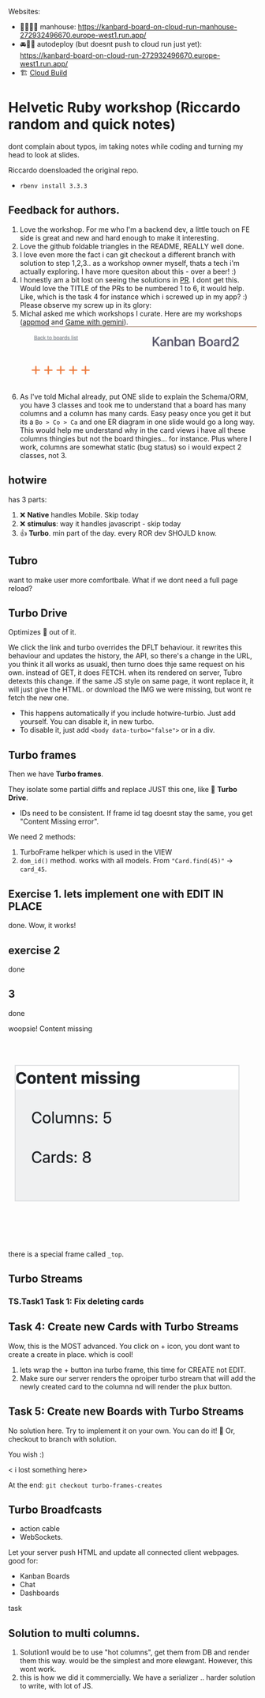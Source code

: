 Websites:

* 🤚🏻🏃🏻 manhouse: https://kanbard-board-on-cloud-run-manhouse-272932496670.europe-west1.run.app/
* 🚘🏃🏻 autodeploy (but doesnt push to cloud run just yet):  https://kanbard-board-on-cloud-run-272932496670.europe-west1.run.app/
* 🏗️  [Cloud Build](https://console.cloud.google.com/cloud-build/builds?e=-13802955&inv=1&invt=AbyW4w&project=palladius-genai)

# Helvetic Ruby workshop (Riccardo random and quick notes)

dont complain about typos, im taking notes while coding and turning my head to look at slides.

Riccardo doensloaded the original repo.

* `rbenv install 3.3.3`

## Feedback for authors.

1. Love the workshop. For me who I'm a backend dev, a little touch on FE side is great and new and hard enough to make it interesting.
2. Love the github foldable triangles in the README, REALLY well done.
3. I love even more the fact i can git checkout a different branch with solution to step 1,2,3.. as a workshop owner myself, thats a tech i'm actually exploring. I have more quesiton about this - over a beer! :)
4. I honestly am a bit lost on seeing the solutions in [PR](https://github.com/visualitypl/hotwire-kanban/pulls). I dont get this. Would love the TITLE of the PRs to be numbered 1 to 6, it would help. Like, which is the task 4 for instance which i screwed up in my app? :) Please observe my screw up in its glory:
4. Michal asked me which workshops I curate. Here are my workshops ([appmod](https://codelabs.developers.google.com/codelabs/app-mod-workshop) and [Game with gemini](https://codelabs.developers.google.com/codelabs/gemini-games-firebase)).
![ricc step 4 screw up](image-1.png)
5. As I've told Michal already, put ONE slide to explain the Schema/ORM, you have 3 classes and took me to understand that a board has many columns and a column has many cards. Easy peasy once you get it but its a `Bo > Co > Ca` and one ER diagram in one slide would go a long way. This would help me understand why in the card views i have all these columns thingies but not the board thingies... for instance. Plus where I work, columns are somewhat static (bug status) so i would expect 2 classes, not 3.

## hotwire

has 3 parts:

1. ❌ **Native** handles  Mobile. Skip today
2. ❌ **stimulus**: way it handles javascript - skip today
3. 👍 **Turbo**. min part of the day. every ROR dev SHOJLD know.

## Tubro

want to make user more comfortbale. What if we dont need a full page reload?

## **Turbo Drive**

Optimizes 💩 out of it.

We click the link and turbo overrides the DFLT behaviour. it rewrites this behaviour and updates the history, the API,
so there's a change in the URL, you think it all works as usuakl, then turno does thje same request on his own.
instead of GET, it does FETCH.
when its rendered on server, Tubro detexts this change. if the same JS style on same page, it wont replace it,
it will just give the HTML. or download the IMG we were missing, but wont re fetch the new one.

* This happens automatically if you include hotwire-turbio. Just add yourself. You can disable it, in new turbo.
* To disable it, just add `<body data-turbo="false">` or in a div.

## **Turbo frames**

Then we have **Turbo frames**.

They isolate some partial diffs and replace JUST this one, like 💨 **Turbo Drive**.

* IDs need to be consistent. If frame id tag doesnt stay the same, you get "Content Missing error".

We need 2 methods:

1. TurboFrame helkper which is used in the VIEW
2. `dom_id()` method. works with all models. From `"Card.find(45)"` -> `card_45`.

## Exercise 1. lets implement one with EDIT IN PLACE

done. Wow, it works!

## exercise 2

done

## 3

done

woopsie! Content missing

![Content missing error! Working as intended](image.png)

there is a special frame called `_top`.

## Turbo Streams

### TS.Task1 Task 1: Fix deleting cards



## Task 4: Create new Cards with Turbo Streams

Wow, this is the MOST advanced. You click on + icon, you dont want to create a create in place.
which is cool!

1. lets wrap the + button ina  turbo frame, this time for CREATE not EDIT.
2. Make sure our server renders the oproiper turbo stream that will add the newly created card to the columna nd will render the plux button.


## Task 5: Create new Boards with Turbo Streams

No solution here.
Try to implement it on your own. You can do it! 💪
Or, checkout to branch with solution.

You wish :)


< i lost something here>

At the end: `git checkout turbo-frames-creates`

## Turbo Broadfcasts

* action cable
* WebSockets.

Let your server push HTML and update all connected client webpages. good for:

* Kanban Boards
* Chat
* Dashboards

task


## Solution to multi columns.

1. Solution1 would be to use "hot columns", get them from DB and render them this way. would be the simplest and more elewgant.
   However, this wont work.
2. this is how we did it commercially. We have a serializer .. harder solution to write, with lot of JS.
